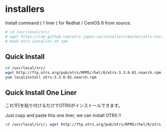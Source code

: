 installers
==========

Install command ( 1 liner ) for Redhat / CentOS 6 from source.

```bash
# cd /usr/local/src/
# wget https://raw.github.com/otrs-japan-co/installers/master/otrs-installer.sh
# bash otrs-installer.sh rpm
```

## Quick Install

```bash
cd /usr/local/src/
wget http://ftp.otrs.org/pub/otrs/RPMS/rhel/6/otrs-3.3.6-01.noarch.rpm
yum localinstall otrs-3.3.6-01.noarch.rpm
```

## Quick Install One Liner

これ1行を貼り付けるだけでOTRSがインストールできます。

Just copy and paste this one liner, we can install OTRS !!

```bash
cd /usr/local/src/; wget http://ftp.otrs.org/pub/otrs/RPMS/rhel/6/otrs-3.3.5-02.noarch.rpm; yum localinstall otrs-3.3.5-02.noarch.rpm
```
